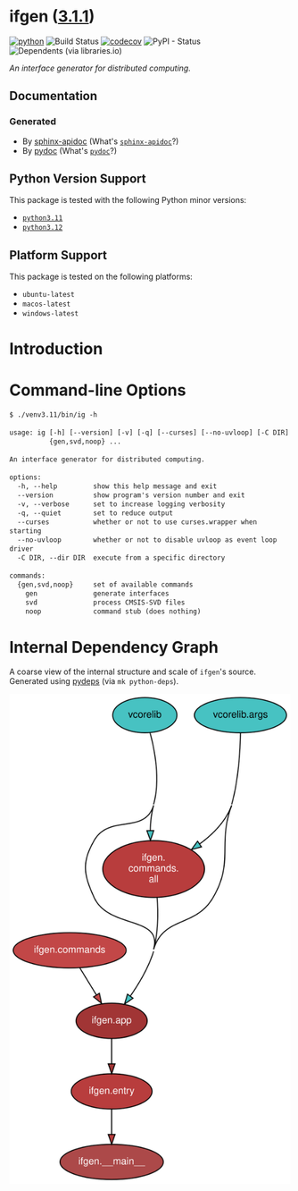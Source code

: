 <!--
    =====================================
    generator=datazen
    version=3.1.4
    hash=9fcb7464a9f8a23b45f51e6f91e5dcfd
    =====================================
-->

# ifgen ([3.1.1](https://pypi.org/project/ifgen/))

[![python](https://img.shields.io/pypi/pyversions/ifgen.svg)](https://pypi.org/project/ifgen/)
![Build Status](https://github.com/vkottler/ifgen/workflows/Python%20Package/badge.svg)
[![codecov](https://codecov.io/gh/vkottler/ifgen/branch/master/graphs/badge.svg?branch=master)](https://codecov.io/github/vkottler/ifgen)
![PyPI - Status](https://img.shields.io/pypi/status/ifgen)
![Dependents (via libraries.io)](https://img.shields.io/librariesio/dependents/pypi/ifgen)

*An interface generator for distributed computing.*

## Documentation

### Generated

* By [sphinx-apidoc](https://vkottler.github.io/python/sphinx/ifgen)
(What's [`sphinx-apidoc`](https://www.sphinx-doc.org/en/master/man/sphinx-apidoc.html)?)
* By [pydoc](https://vkottler.github.io/python/pydoc/ifgen.html)
(What's [`pydoc`](https://docs.python.org/3/library/pydoc.html)?)

## Python Version Support

This package is tested with the following Python minor versions:

* [`python3.11`](https://docs.python.org/3.11/)
* [`python3.12`](https://docs.python.org/3.12/)

## Platform Support

This package is tested on the following platforms:

* `ubuntu-latest`
* `macos-latest`
* `windows-latest`

# Introduction

# Command-line Options

```
$ ./venv3.11/bin/ig -h

usage: ig [-h] [--version] [-v] [-q] [--curses] [--no-uvloop] [-C DIR]
          {gen,svd,noop} ...

An interface generator for distributed computing.

options:
  -h, --help         show this help message and exit
  --version          show program's version number and exit
  -v, --verbose      set to increase logging verbosity
  -q, --quiet        set to reduce output
  --curses           whether or not to use curses.wrapper when starting
  --no-uvloop        whether or not to disable uvloop as event loop driver
  -C DIR, --dir DIR  execute from a specific directory

commands:
  {gen,svd,noop}     set of available commands
    gen              generate interfaces
    svd              process CMSIS-SVD files
    noop             command stub (does nothing)

```

# Internal Dependency Graph

A coarse view of the internal structure and scale of
`ifgen`'s source.
Generated using [pydeps](https://github.com/thebjorn/pydeps) (via
`mk python-deps`).

![ifgen's Dependency Graph](im/pydeps.svg)
